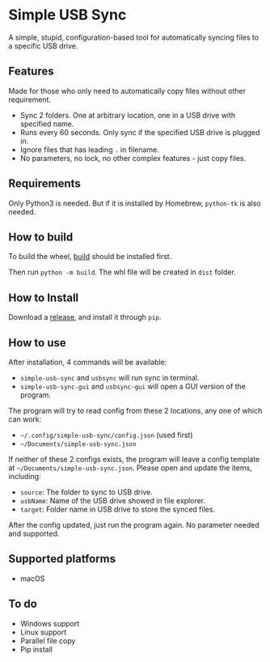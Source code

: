 # Simple USB Sync

A simple, stupid, configuration-based tool for automatically syncing files to a specific USB drive.

## Features

Made for those who only need to automatically copy files without other requirement.

- Sync 2 folders. One at arbitrary location, one in a USB drive with specified name.
- Runs every 60 seconds. Only sync if the specified USB drive is plugged in.
- Ignore files that has leading `.` in filename.
- No parameters, no lock, no other complex features - just copy files.

## Requirements

Only Python3 is needed. But if it is installed by Homebrew, `python-tk` is also needed.

## How to build

To build the wheel, [build](https://github.com/pypa/build) should be installed first.

Then run `python -m build`. The whl file will be created in `dist` folder.

## How to Install

Download a [release](https://github.com/kuwii/simple-usb-sync/releases), and install it through `pip`.

## How to use

After installation, 4 commands will be available:

- `simple-usb-sync` and `usbsync` will run sync in terminal.
- `simple-usb-sync-gui` and `usbsync-gui` will open a GUI version of the program.

The program will try to read config from these 2 locations, any one of which can work:

- `~/.config/simple-usb-sync/config.json` (used first)
- `~/Documents/simple-usb-sync.json`

If neither of these 2 configs exists, the program will leave a config template at `~/Documents/simple-usb-sync.json`. Please open and update the items, including:

- `source`: The folder to sync to USB drive.
- `usbName`: Name of the USB drive showed in file explorer.
- `target`: Folder name in USB drive to store the synced files.

After the config updated, just run the program again. No parameter needed and supported.

## Supported platforms

- macOS

## To do

- Windows support
- Linux support
- Parallel file copy
- Pip install
